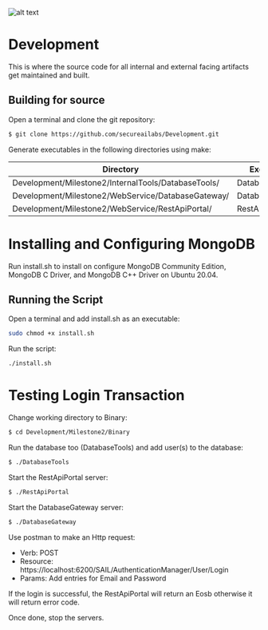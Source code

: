 ![alt text](https://github.com/secureailabs/Development/blob/main/Logo.jpg?raw=true)

# Development
This is where the source code for all internal and external facing artifacts get maintained and built.

## Building for source

Open a terminal and clone the git repository:
```sh
$ git clone https://github.com/secureailabs/Development.git
```

Generate executables in the following directories using make:

| Directory | Executable |
| ------ | ---------- |
| Development/Milestone2/InternalTools/DatabaseTools/ | DatabaseTools |
| Development/Milestone2/WebService/DatabaseGateway/ | DatabaseGateway |
| Development/Milestone2/WebService/RestApiPortal/ | RestApiPortal |

# Installing and Configuring MongoDB

Run install.sh to install on configure MongoDB Community Edition, MongoDB C Driver, and MongoDB C++ Driver on Ubuntu 20.04.

## Running the Script

Open a terminal and add install.sh as an executable:
```sh
sudo chmod +x install.sh
```

Run the script:
```sh
./install.sh
```

# Testing Login Transaction

Change working directory to Binary:
```sh
$ cd Development/Milestone2/Binary
```

Run the database too (DatabaseTools) and add user(s) to the database:
```sh
$ ./DatabaseTools
```

Start the RestApiPortal server:
```sh
$ ./RestApiPortal
```

Start the DatabaseGateway server:
```sh
$ ./DatabaseGateway
```

Use postman to make an Http request:
* Verb: POST
* Resource: https://localhost:6200/SAIL/AuthenticationManager/User/Login
* Params: Add entries for Email and Password

If the login is successful, the RestApiPortal will return an Eosb otherwise it will return error code.

Once done, stop the servers.
